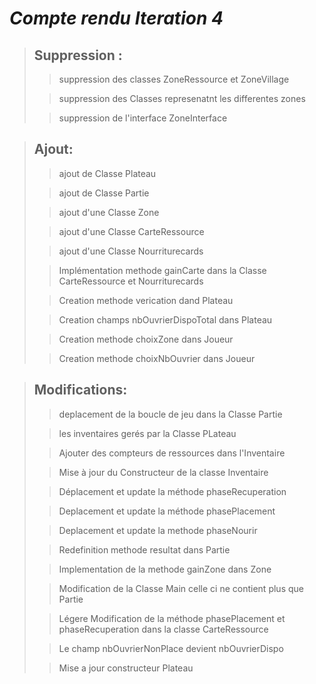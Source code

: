 # *Compte rendu Iteration 4*

> ## Suppression :
>>    suppression des classes ZoneRessource et ZoneVillage
>
>>    suppression des Classes represenatnt les differentes zones
>
>>    suppression de l'interface ZoneInterface

> ## Ajout:
>>    ajout de Classe Plateau
>
>>    ajout de Classe Partie
>
>>    ajout d'une Classe Zone
>
>>    ajout d'une Classe CarteRessource
>
>>    ajout d'une Classe Nourriturecards
>
>>    Implémentation methode gainCarte dans la Classe CarteRessource et Nourriturecards
>
>>    Creation methode verication dand Plateau
>
>>    Creation champs nbOuvrierDispoTotal dans Plateau
>
>>    Creation methode choixZone dans Joueur
>
>>    Creation methode choixNbOuvrier dans Joueur
>

    
> ## Modifications:
>>    deplacement de la boucle de jeu dans la Classe Partie
>
>>    les inventaires gerés par la Classe PLateau
>
>>    Ajouter des compteurs de ressources dans l'Inventaire
>
>>    Mise à jour du Constructeur de la classe Inventaire
>
>>    Déplacement et update la méthode phaseRecuperation
>
>>    Deplacement et update la méthode phasePlacement
>
>>    Deplacement et update la methode phaseNourir
>
>>    Redefinition methode resultat dans Partie
>
>>    Implementation de la methode gainZone dans Zone
>
>>    Modification de la Classe Main celle ci ne contient plus que Partie
>
>>   Légere Modification de la méthode phasePlacement et phaseRecuperation dans la classe CarteRessource
>
>>    Le champ nbOuvrierNonPlace devient nbOuvrierDispo
>
>>    Mise a jour constructeur Plateau
>


    
   
    
